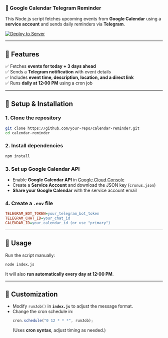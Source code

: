 ### **📅 Google Calendar Telegram Reminder**
This Node.js script fetches upcoming events from **Google Calendar** using a **service account** and sends daily reminders via **Telegram**.

[![Deploy to Server](https://github.com/DKunin/cronos/actions/workflows/deploy.yml/badge.svg)](https://github.com/DKunin/cronos/actions/workflows/deploy.yml)

---

## **📌 Features**
✅ Fetches **events for today + 3 days ahead**  
✅ Sends a **Telegram notification** with event details  
✅ Includes **event time, description, location, and a direct link**  
✅ Runs **daily at 12:00 PM** using a cron job  

---

## **🚀 Setup & Installation**

### **1. Clone the repository**
```sh
git clone https://github.com/your-repo/calendar-reminder.git
cd calendar-reminder
```

### **2. Install dependencies**
```sh
npm install
```

### **3. Set up Google Calendar API**
- Enable **Google Calendar API** in [Google Cloud Console](https://console.cloud.google.com/)
- Create a **Service Account** and download the JSON key (`cronus.json`)
- **Share your Google Calendar** with the service account email

### **4. Create a `.env` file**
```ini
TELEGRAM_BOT_TOKEN=your_telegram_bot_token
TELEGRAM_CHAT_ID=your_chat_id
CALENDAR_ID=your_calendar_id (or use "primary")
```

---

## **📜 Usage**
Run the script manually:
```sh
node index.js
```
It will also **run automatically every day at 12:00 PM**.

---

## **🔧 Customization**
- Modify `runJob()` in **`index.js`** to adjust the message format.  
- Change the cron schedule in:
  ```js
  cron.schedule("0 12 * * *", runJob);
  ```
  (Uses **cron syntax**, adjust timing as needed.)
